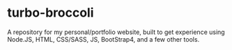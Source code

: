 # turbo-broccoli
A repository for my personal/portfolio website, built to get experience using Node.JS, HTML, CSS/SASS, JS, BootStrap4, and a few other tools. 
